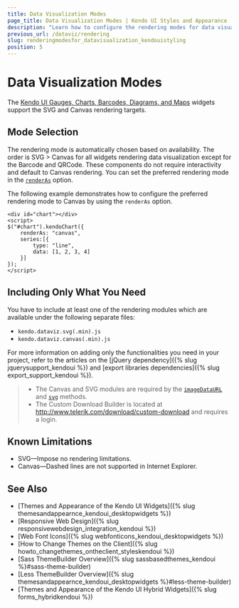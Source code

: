 ```yaml
---
title: Data Visualization Modes
page_title: Data Visualization Modes | Kendo UI Styles and Appearance
description: "Learn how to configure the rendering modes for data visualization in Kendo UI."
previous_url: /dataviz/rendering
slug: renderingmodesfor_datavisualization_kendouistyling
position: 5
---
```


# Data Visualization Modes

The [Kendo UI Gauges, Charts, Barcodes, Diagrams, and Maps](http://demos.telerik.com/kendo-ui/) widgets support the SVG and Canvas rendering targets.

## Mode Selection

The rendering mode is automatically chosen based on availability. The order is SVG > Canvas for all widgets rendering data visualization except for the Barcode and QRCode. These components do not require interactivity and default to Canvas rendering. You can set the preferred rendering mode in the [`renderAs`](/api/dataviz/chart#configuration-renderAs) option.

The following example demonstrates how to configure the preferred rendering mode to Canvas by using the `renderAs` option.

    <div id="chart"></div>
    <script>
    $("#chart").kendoChart({
        renderAs: "canvas",
        series:[{
            type: "line",
            data: [1, 2, 3, 4]
        }]
    });
    </script>

## Including Only What You Need

You have to include at least one of the rendering modules which are available under the following separate files:
* `kendo.dataviz.svg(.min).js`
* `kendo.dataviz.canvas(.min).js`

For more information on adding only the functionalities you need in your project, refer to the articles on the [jQuery dependency]({% slug jquerysupport_kendoui %}) and [export libraries dependencies]({% slug export_support_kendoui %}).

> * The Canvas and SVG modules are required by the [`imageDataURL`](/api/dataviz/chart#methods-imageDataURL) and [`svg`](/api/dataviz/chart#methods-svg) methods.
> * The Custom Download Builder is located at http://www.telerik.com/download/custom-download and requires a login.

## Known Limitations

* SVG&mdash;Impose no rendering limitations.
* Canvas&mdash;Dashed lines are not supported in Internet Explorer.

## See Also

* [Themes and Appearance of the Kendo UI Widgets]({% slug themesandappearnce_kendoui_desktopwidgets %})
* [Responsive Web Design]({% slug responsivewebdesign_integration_kendoui %})
* [Web Font Icons]({% slug webfonticons_kendoui_desktopwidgets %})
* [How to Change Themes on the Client]({% slug howto_changethemes_ontheclient_styleskendoui %})
* [Sass ThemeBuilder Overview]({% slug sassbasedthemes_kendoui %}#sass-theme-builder)
* [Less ThemeBuilder Overview]({% slug themesandappearnce_kendoui_desktopwidgets %}#less-theme-builder)
* [Themes and Appearance of the Kendo UI Hybrid Widgets]({% slug forms_hybridkendoui %})
